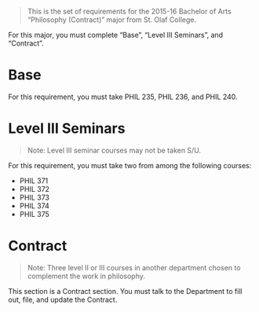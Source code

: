 > This is the set of requirements for the 2015-16 Bachelor of Arts “Philosophy
> (Contract)” major from St. Olaf College.

For this major, you must complete “Base”, “Level III Seminars”, and “Contract”.

# Base
For this requirement, you must take PHIL 235, PHIL 236, and PHIL 240.


# Level III Seminars
> Note: Level III seminar courses may not be taken S/U.

For this requirement, you must take two from among the following courses:

- PHIL 371
- PHIL 372
- PHIL 373
- PHIL 374
- PHIL 375


# Contract
> Note: Three level II or III courses in another department chosen to complement
> the work in philosophy.

This section is a Contract section. You must talk to the Department to fill out,
file, and update the Contract.

